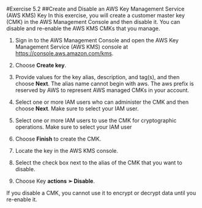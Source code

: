 #Exercise 5.2
##Create and Disable an AWS Key Management Service (AWS KMS) Key
In this exercise, you will create a customer master key (CMK) in the AWS Management
Console and then disable it. You can disable and re-enable the AWS KMS CMKs that
you manage.

1. Sign in to the AWS Management Console and open the AWS Key Management Service (AWS KMS) console at https://console.aws.amazon.com/kms.

2. Choose **Create key**.

3. Provide values for the key alias, description, and tag(s), and then choose **Next**.
The alias name cannot begin with aws. The aws prefix is reserved by AWS to represent AWS managed CMKs in your account.

4. Select one or more IAM users who can administer the CMK and then choose **Next**.
Make sure to select your IAM user.

5. Select one or more IAM users to use the CMK for cryptographic operations.
Make sure to select your IAM user

6. Choose **Finish** to create the CMK.

7. Locate the key in the AWS KMS console.

8. Select the check box next to the alias of the CMK that you want to disable.

9. Choose Key **actions ➢ Disable**.

If you disable a CMK, you cannot use it to encrypt or decrypt data until you re-enable it.
